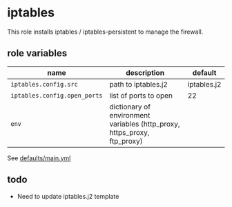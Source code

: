 # iptables

This role installs iptables / iptables-persistent to manage the firewall.

## role variables

|name|description|default|
|----|-----------|-------|
|`iptables.config.src`|path to iptables.j2|iptables.j2|
|`iptables.config.open_ports`|list of ports to open|22|
|`env`|dictionary of environment variables (http_proxy, https_proxy, ftp_proxy)||

See [defaults/main.yml](https://github.com/ryankanno/ansible-roles/blob/master/iptables/defaults/main.yml)

## todo

  * Need to update iptables.j2 template

